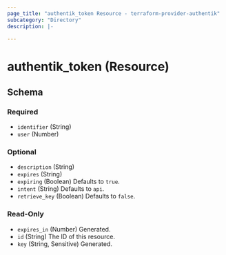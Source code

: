 ```yaml
---
page_title: "authentik_token Resource - terraform-provider-authentik"
subcategory: "Directory"
description: |-
  
---
```


# authentik_token (Resource)





<!-- schema generated by tfplugindocs -->
## Schema

### Required

- `identifier` (String)
- `user` (Number)

### Optional

- `description` (String)
- `expires` (String)
- `expiring` (Boolean) Defaults to `true`.
- `intent` (String) Defaults to `api`.
- `retrieve_key` (Boolean) Defaults to `false`.

### Read-Only

- `expires_in` (Number) Generated.
- `id` (String) The ID of this resource.
- `key` (String, Sensitive) Generated.
